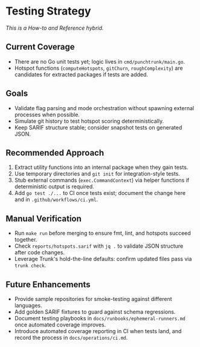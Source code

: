 # Testing Strategy

_This is a How-to and Reference hybrid._

## Current Coverage

- There are no Go unit tests yet; logic lives in `cmd/punchtrunk/main.go`.
- Hotspot functions (`computeHotspots`, `gitChurn`, `roughComplexity`) are candidates for extracted packages if tests are added.

## Goals

- Validate flag parsing and mode orchestration without spawning external processes when possible.
- Simulate git history to test hotspot scoring deterministically.
- Keep SARIF structure stable; consider snapshot tests on generated JSON.

## Recommended Approach

1. Extract utility functions into an internal package when they gain tests.
2. Use temporary directories and `git init` for integration-style tests.
3. Stub external commands (`exec.CommandContext`) via helper functions if deterministic output is required.
4. Add `go test ./...` to CI once tests exist; document the change here and in `.github/workflows/ci.yml`.

## Manual Verification

- Run `make run` before merging to ensure fmt, lint, and hotspots succeed together.
- Check `reports/hotspots.sarif` with `jq .` to validate JSON structure after code changes.
- Leverage Trunk's hold-the-line defaults: confirm updated files pass via `trunk check`.

## Future Enhancements

- Provide sample repositories for smoke-testing against different languages.
- Add golden SARIF fixtures to guard against schema regressions.
- Document testing playbooks in `docs/runbooks/ephemeral-runners.md` once automated coverage improves.
- Introduce automated coverage reporting in CI when tests land, and record the process in `docs/operations/ci.md`.

